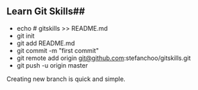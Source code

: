 ## Learn Git Skills##
- echo # gitskills >> README.md
- git init
- git add README.md
- git commit -m "first commit"
- git remote add origin git@github.com:stefanchoo/gitskills.git
- git push -u origin master

Creating new branch is quick and simple.


